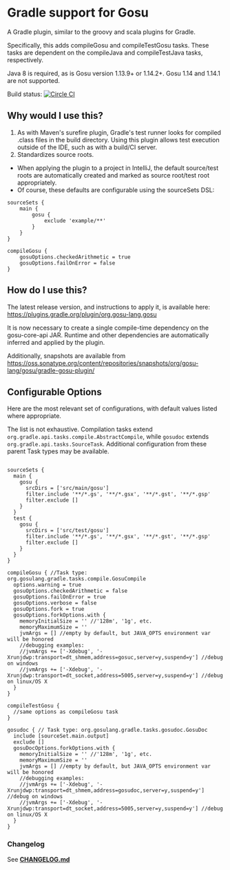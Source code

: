 # Gradle support for Gosu

A Gradle plugin, similar to the groovy and scala plugins for Gradle.

Specifically, this adds compileGosu and compileTestGosu tasks. These tasks are dependent on the compileJava and compileTestJava tasks, respectively.

Java 8 is required, as is Gosu version 1.13.9+ or 1.14.2+. Gosu 1.14 and 1.14.1 are not supported.

Build status: [![Circle CI](https://circleci.com/gh/gosu-lang/gradle-gosu-plugin/tree/master.svg?style=svg)](https://circleci.com/gh/gosu-lang/gradle-gosu-plugin/tree/master)

## Why would I use this?

1. As with Maven's surefire plugin, Gradle's test runner looks for compiled .class files in the build directory. Using this plugin allows test execution outside of the IDE, such as with a build/CI server.
2. Standardizes source roots. 
  * When applying the plugin to a project in IntelliJ, the default source/test roots are automatically created and marked as source root/test root appropriately.
  * Of course, these defaults are configurable using the sourceSets DSL:
  
```  
sourceSets {
    main {
        gosu {
            exclude 'example/**'
        }
    }
}

compileGosu {
    gosuOptions.checkedArithmetic = true
    gosuOptions.failOnError = false
}
```

## How do I use this?

The latest release version, and instructions to apply it, is available here: https://plugins.gradle.org/plugin/org.gosu-lang.gosu

It is now necessary to create a single compile-time dependency on the gosu-core-api JAR. Runtime and other dependencies are automatically inferred and applied by the plugin.

Additionally, snapshots are available from https://oss.sonatype.org/content/repositories/snapshots/org/gosu-lang/gosu/gradle-gosu-plugin/

## Configurable Options

Here are the most relevant set of configurations, with default values listed where appropriate.

The list is not exhaustive. 
Compilation tasks extend `org.gradle.api.tasks.compile.AbstractCompile`, 
while `gosudoc` extends `org.gradle.api.tasks.SourceTask`. 
Additional configuration from these parent Task types may be available.


```

sourceSets {
  main {
    gosu {
      srcDirs = ['src/main/gosu']
      filter.include '**/*.gs', '**/*.gsx', '**/*.gst', '**/*.gsp'
      filter.exclude []
    }  
  }
  test {
    gosu {
      srcDirs = ['src/test/gosu']
      filter.include '**/*.gs', '**/*.gsx', '**/*.gst', '**/*.gsp'
      filter.exclude []
    }  
  }
}

compileGosu { //Task type: org.gosulang.gradle.tasks.compile.GosuCompile
  options.warning = true
  gosuOptions.checkedArithmetic = false
  gosuOptions.failOnError = true
  gosuOptions.verbose = false
  gosuOptions.fork = true
  gosuOptions.forkOptions.with {
    memoryInitialSize = '' //'128m', '1g', etc.
    memoryMaximumSize = ''
    jvmArgs = [] //empty by default, but JAVA_OPTS environment var will be honored
    //debugging examples:
    //jvmArgs += ['-Xdebug', '-Xrunjdwp:transport=dt_shmem,address=gosuc,server=y,suspend=y'] //debug on windows
    //jvmArgs += ['-Xdebug', '-Xrunjdwp:transport=dt_socket,address=5005,server=y,suspend=y'] //debug on linux/OS X
  }
}

compileTestGosu {
  //same options as compileGosu task
}

gosudoc { // Task type: org.gosulang.gradle.tasks.gosudoc.GosuDoc
  include [sourceSet.main.output]
  exclude []
  gosuDocOptions.forkOptions.with {
    memoryInitialSize = '' //'128m', '1g', etc.
    memoryMaximumSize = ''
    jvmArgs = [] //empty by default, but JAVA_OPTS environment var will be honored
    //debugging examples:
    //jvmArgs += ['-Xdebug', '-Xrunjdwp:transport=dt_shmem,address=gosudoc,server=y,suspend=y'] //debug on windows
    //jvmArgs += ['-Xdebug', '-Xrunjdwp:transport=dt_socket,address=5005,server=y,suspend=y'] //debug on linux/OS X
  }
}
```

### Changelog

See **[CHANGELOG.md](https://github.com/gosu-lang/gradle-gosu-plugin/blob/master/CHANGELOG.md)**
